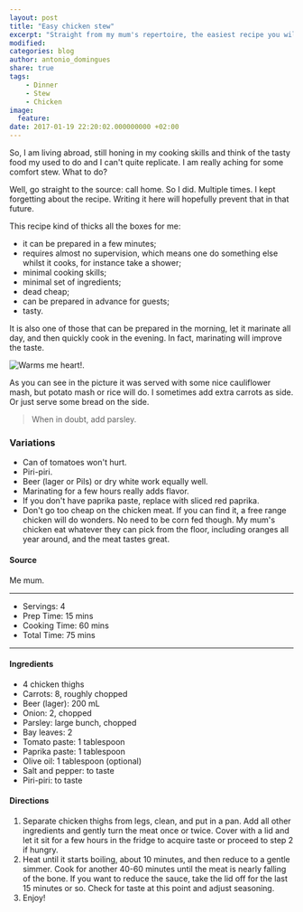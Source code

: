 ```yaml
---
layout: post
title: "Easy chicken stew"
excerpt: "Straight from my mum's repertoire, the easiest recipe you will ever prepare"
modified:
categories: blog
author: antonio_domingues
share: true
tags:
    - Dinner
    - Stew
    - Chicken
image:
  feature:
date: 2017-01-19 22:20:02.000000000 +02:00
---
```


So, I am living abroad, still honing in my cooking skills and think of the tasty food my used to do and I can't quite replicate. I am really aching for some comfort stew. What to do?

Well, go straight to the source: call home. So I did. Multiple times. I kept forgetting about the recipe. Writing it here will hopefully prevent that in that future.

This recipe kind of thicks all the boxes for me:

- it can be prepared in a few minutes;
- requires almost no supervision, which means one do something else whilst it cooks, for instance take a shower;
- minimal cooking skills;
- minimal set of ingredients;
- dead cheap;
- can be prepared in advance for guests;
- tasty.   

It is also one of those that can be prepared in the morning, let it marinate all day, and then quickly cook in the evening. In fact, marinating will improve the taste. 

![Warms me heart!.](https://dl.dropboxusercontent.com/u/9519660/foodforthepeople/img/ChickenStew.jpg)


As you can see in the picture it was served with some nice cauliflower mash, but potato mash or rice will do. I sometimes add extra carrots as side. Or just serve some bread on the side.  

>When in doubt, add parsley. 


### Variations

- Can of tomatoes won't hurt.
- Piri-piri.
- Beer (lager or Pils) or dry white work equally well.   
- Marinating for a few hours really adds flavor.
- If you don't have paprika paste, replace with sliced red paprika.
- Don't go too cheap on the chicken meat. If you can find it, a free range chicken will do wonders. No need to be corn fed though. My mum's chicken eat whatever they can pick from the floor, including oranges all year around, and the meat tastes great.


#### Source

Me mum.


---
* Servings: 4
* Prep Time:  15 mins
* Cooking Time:  60 mins
* Total Time:  75 mins

---


#### Ingredients

* 4 chicken thighs
* Carrots: 8, roughly chopped
* Beer (lager): 200 mL
* Onion: 2, chopped
* Parsley: large bunch, chopped 
* Bay leaves: 2
* Tomato paste: 1 tablespoon
* Paprika paste: 1 tablespoon
* Olive oil: 1 tablespoon (optional)
* Salt and pepper: to taste
* Piri-piri: to taste


#### Directions

1. Separate chicken thighs from legs, clean, and put in a pan. Add all other ingredients and gently turn the meat once or twice. Cover with a lid and let it sit for a few hours in the fridge to acquire taste or proceed to step 2 if hungry. 
2. Heat until it starts boiling, about 10 minutes, and then reduce to a gentle simmer. Cook for another 40-60 minutes until the meat is nearly falling of the bone. If you want to reduce the sauce, take the lid off for the last 15 minutes or so. Check for taste at this point and adjust seasoning.     
3. Enjoy!
